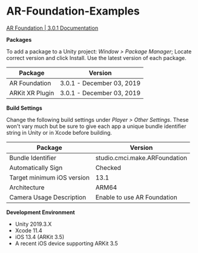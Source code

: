 # AR-Foundation-Examples

[AR Foundation | 3.0.1 Documentation](https://docs.unity3d.com/Packages/com.unity.xr.arfoundation@3.0/manual/index.html)

**Packages**

To add a package to a Unity project: _Window > Package Manager_; Locate correct version and click Install. Use the latest version of each package. 

| Package           | Version                   |
|-------------------|---------------------------|
| AR Foundation     | 3.0.1 - December 03, 2019 |
| ARKit XR Plugin   | 3.0.1 - December 03, 2019 |

**Build Settings**

Change the following build settings under _Player > Other Settings_. These won't vary much but be sure to give each app a unique bundle identifier string in Unity or in Xcode before building.

| Package               | Version                   |
|-----------------------|---------------------------|
| Bundle Identifier     | studio.cmci.make.ARFoundation |
| Automatically Sign    | Checked |
| Target minimum iOS version   | 13.1 |
| Architecture          | ARM64 |
| Camera Usage Description | Enable to use AR Foundation |

**Development Environment**

* Unity 2019.3.X
* Xcode 11.4
* iOS 13.4 (ARKit 3.5)
* A recent iOS device supporting ARKit 3.5



